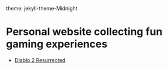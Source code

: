 theme: jekyll-theme-Midnight

# Personal website collecting fun gaming experiences

- [Diablo 2 Resurrected](./d2r/build-list.md)
